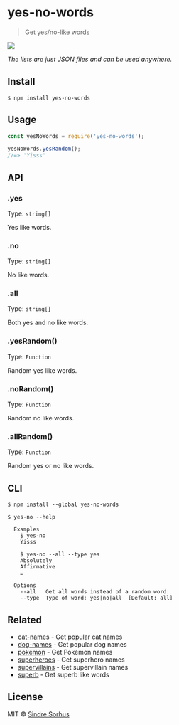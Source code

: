 # yes-no-words

> Get yes/no-like words

![](https://cloud.githubusercontent.com/assets/170270/7630384/c62755ba-fa35-11e4-95a3-a9c51d376f4b.png)

*The lists are just JSON files and can be used anywhere.*


## Install

```
$ npm install yes-no-words
```


## Usage

```js
const yesNoWords = require('yes-no-words');

yesNoWords.yesRandom();
//=> 'Yisss'
```


## API

### .yes

Type: `string[]`

Yes like words.

### .no

Type: `string[]`

No like words.

### .all

Type: `string[]`

Both yes and no like words.

### .yesRandom()

Type: `Function`

Random yes like words.

### .noRandom()

Type: `Function`

Random no like words.

### .allRandom()

Type: `Function`

Random yes or no like words.


## CLI

```
$ npm install --global yes-no-words
```

```
$ yes-no --help

  Examples
    $ yes-no
    Yisss

    $ yes-no --all --type yes
    Absolutely
    Affirmative
    …

  Options
    --all   Get all words instead of a random word
    --type  Type of word: yes|no|all  [Default: all]
```


## Related

- [cat-names](https://github.com/sindresorhus/cat-names) - Get popular cat names
- [dog-names](https://github.com/sindresorhus/dog-names) - Get popular dog names
- [pokemon](https://github.com/sindresorhus/pokemon) - Get Pokémon names
- [superheroes](https://github.com/sindresorhus/superheroes) - Get superhero names
- [supervillains](https://github.com/sindresorhus/supervillains) - Get supervillain names
- [superb](https://github.com/sindresorhus/superb) - Get superb like words


## License

MIT © [Sindre Sorhus](https://sindresorhus.com)
